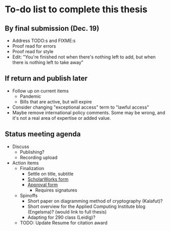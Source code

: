 # To-do list to complete this thesis

## By final submission (Dec. 19)

- Address TODO:s and FIXME:s
- Proof read for errors
- Proof read for style
- Edit: "You're finished not when there's nothing left to add, but when there is nothing left to take away"

## If return and publish later

- Follow up on current items
  - Pandemic
  - Bills that are active, but will expire
- Consider changing "exceptional access" term to "lawful access"
- Maybe remove international policy comments. Some may be wrong, and it's not a real area of expertise or added value.

## Status meeting agenda

- Discuss
  - Publishing?
  - Recording upload
- Action items
  - Finalization
    - Settle on title, subtitle
    - [ScholarWorks form](https://www.gvsu.edu/cms4/asset/777A03CA-E5D1-90B3-8FF97B7EA6E9ECB3/thesis_agreement_fillable(3).pdf)
    - [Approval form](https://www.gvsu.edu/cms4/asset/777A03CA-E5D1-90B3-8FF97B7EA6E9ECB3/thesis_approval_form_2020-21.docx)
      - Requires signatures
  - Spinoffs
    - Short paper on diagramming method of cryptography (Kalafut)?
    - Short overview for the Applied Computing Institute blog (Engelsma)? (would link to full thesis)
    - Adapting for 290 class (Leidig)?
  - TODO: Update Resume for citation award
